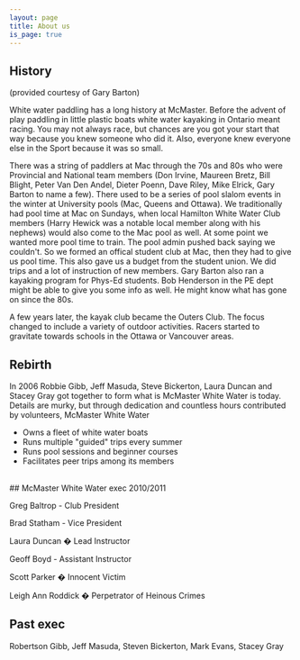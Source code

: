 ```yaml
---
layout: page
title: About us
is_page: true
---
```

## History
(provided courtesy of Gary Barton)

White water paddling has a long history at McMaster. Before the advent of play paddling in little plastic boats white water kayaking in Ontario meant racing. You may not always race, but chances are you got your start that way because you knew someone who did it. Also, everyone knew everyone else in the Sport because it was so small. 
 
There was a string of paddlers at Mac through the 70s and 80s who were Provincial and National team members (Don Irvine, Maureen Bretz, Bill Blight, Peter Van Den Andel, Dieter Poenn, Dave Riley, Mike Elrick, Gary Barton to name a few). There used to be a series of pool slalom events in the winter at University pools (Mac, Queens and Ottawa).  We traditionally had pool time at Mac on Sundays, when local Hamilton White Water Club members (Harry Hewick was a notable local member along with his nephews) would also come to the Mac pool as well. At some point we wanted more pool time to train. The pool admin pushed back saying we couldn't. So we formed an offical student club at Mac, then they had to give us pool time. This also gave us a budget from the student union. We did trips and a lot of instruction of new members. Gary Barton also ran a kayaking program for Phys-Ed students. Bob Henderson in the PE dept might be able to give you some info as well. He might know what has gone on since the 80s.
 
A few years later, the kayak club became the Outers Club. The focus changed to include a variety of outdoor activities. Racers started to gravitate towards schools in the Ottawa or Vancouver areas.

## Rebirth
In 2006  Robbie Gibb, Jeff Masuda, Steve Bickerton, Laura Duncan and Stacey Gray got together to form what is McMaster White Water is today. Details are murky, but through dedication and countless hours contributed by volunteers, McMaster White Water

- Owns a fleet of white water boats
- Runs multiple "guided" trips every summer
- Runs pool sessions and beginner courses
- Facilitates peer trips among its members

<br/>
## McMaster White Water exec 2010/2011

Greg Baltrop - Club President 

Brad Statham - Vice President

Laura Duncan � Lead Instructor

Geoff Boyd - Assistant Instructor

Scott Parker � Innocent Victim

Leigh Ann Roddick � Perpetrator of Heinous Crimes

## Past exec

Robertson Gibb, Jeff Masuda, Steven Bickerton, Mark Evans, Stacey Gray